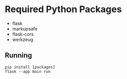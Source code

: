 # Required Python Packages

- flask
- markupsafe
- flask-cors
- werkzeug

## Running

```
pip install [packages]
flask --app main run
```

